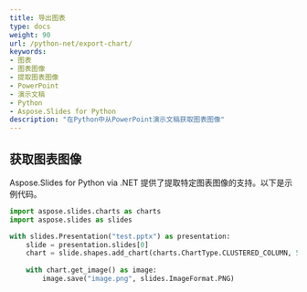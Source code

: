 ```yaml
---
title: 导出图表
type: docs
weight: 90
url: /python-net/export-chart/
keywords:
- 图表
- 图表图像
- 提取图表图像
- PowerPoint
- 演示文稿
- Python
- Aspose.Slides for Python
description: "在Python中从PowerPoint演示文稿获取图表图像"
---
```


## **获取图表图像**
Aspose.Slides for Python via .NET 提供了提取特定图表图像的支持。以下是示例代码。

```py
import aspose.slides.charts as charts
import aspose.slides as slides

with slides.Presentation("test.pptx") as presentation:
	slide = presentation.slides[0]
	chart = slide.shapes.add_chart(charts.ChartType.CLUSTERED_COLUMN, 50, 50, 600, 400)
	
	with chart.get_image() as image:
		image.save("image.png", slides.ImageFormat.PNG)
```